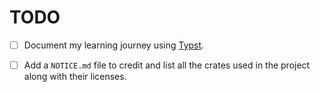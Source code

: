 # TODO

- [ ] Document my learning journey using [Typst](https://github.com/typst/typst).

- [ ] Add a `NOTICE.md` file to credit and list all the crates used in the project along with their licenses.
